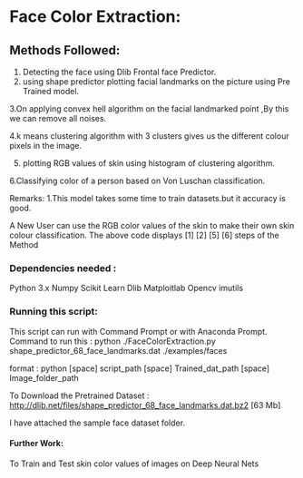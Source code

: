 # Face Color Extraction:

## Methods Followed:
1. Detecting the face using Dlib Frontal face Predictor.
2. using shape predictor plotting facial landmarks on the picture using Pre Trained model.

3.On applying convex hell algorithm on the facial landmarked point ,By this we can remove all noises.

4.k means clustering algorithm with 3 clusters gives us the different colour pixels in the image.

5. plotting RGB values of skin using histogram of clustering algorithm.

6.Classifying color of a person based on Von Luschan classification.

Remarks:
1.This model takes some time to train datasets.but it accuracy is good.

A New User can use the RGB color values of the skin to make their own skin colour classification.
The above code displays [1] [2] [5] [6] steps of the Method  

### Dependencies needed :
Python 3.x
Numpy
Scikit Learn
Dlib
Matploitlab
Opencv
imutils

### Running this script:
This script can run with Command Prompt or with Anaconda Prompt.
Command to run this : python ./FaceColorExtraction.py shape_predictor_68_face_landmarks.dat ./examples/faces

format : python  [space] script_path [space] Trained_dat_path [space] Image_folder_path

To Download the Pretrained Dataset : http://dlib.net/files/shape_predictor_68_face_landmarks.dat.bz2 [63 Mb]

I have attached the sample face dataset folder.

#### Further Work:
To Train and Test skin color values of images on Deep Neural Nets

